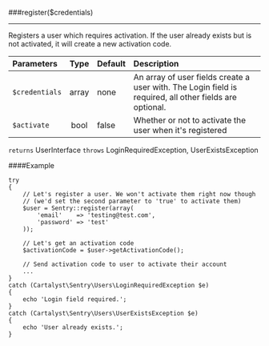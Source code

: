<a id="register"></a>
###register($credentials)

----------

Registers a user which requires activation.  If the user already exists but is not activated, it will create a new activation code.

Parameters                   | Type            | Default       | Description
:--------------------------- | :-------------: | :------------ | :--------------
`$credentials`               | array           | none          | An array of user fields create a user with. The Login field is required, all other fields are optional.
`$activate`                  | bool            | false         | Whether or not to activate the user when it's registered

`returns` UserInterface
`throws`  LoginRequiredException, UserExistsException

####Example

	try
	{
		// Let's register a user. We won't activate them right now though
		// (we'd set the second parameter to 'true' to activate them)
		$user = Sentry::register(array(
			'email'    => 'testing@test.com',
			'password' => 'test'
		));

		// Let's get an activation code
		$activationCode = $user->getActivationCode();

		// Send activation code to user to activate their account
		...
	}
	catch (Cartalyst\Sentry\Users\LoginRequiredException $e)
	{
		echo 'Login field required.';
	}
	catch (Cartalyst\Sentry\Users\UserExistsException $e)
	{
		echo 'User already exists.';
	}
